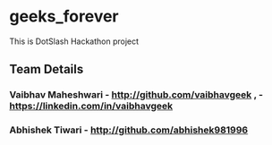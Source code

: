 # geeks_forever
This is DotSlash Hackathon project


## Team Details 
### Vaibhav Maheshwari - http://github.com/vaibhavgeek , - https://linkedin.com/in/vaibhavgeek

### Abhishek Tiwari - http://github.com/abhishek981996

